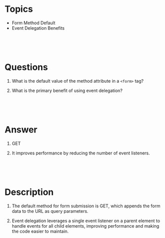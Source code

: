 # Topics

- Form Method Default
- Event Delegation Benefits

&nbsp;

&nbsp;

# Questions

1. What is the default value of the method attribute in a `<form>` tag?

2. What is the primary benefit of using event delegation?

&nbsp;

&nbsp;

# Answer

1. GET

2. It improves performance by reducing the number of event listeners.

&nbsp;

&nbsp;

# Description

1. The default method for form submission is GET, which appends the form data to the URL as query parameters.

2. Event delegation leverages a single event listener on a parent element to handle events for all child elements, improving performance and making the code easier to maintain.
